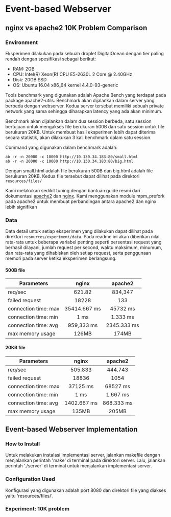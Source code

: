 # Event-based Webserver
## nginx vs apache2 10K Problem Comparison
### Environment
Eksperimen dilakukan pada sebuah droplet DigitalOcean dengan tier paling rendah dengan spesifikasi sebagai berikut:
-   RAM: 2GB
-   CPU: Intel(R) Xeon(R) CPU E5-2630L 2 Core @ 2.40GHz
-   Disk: 20GB SSD
-   OS: Ubuntu 16.04 x86_64 kernel 4.4.0-93-generic

Tools benchmark yang digunakan adalah Apache Bench yang terdapat pada package apache2-utils. Benchmark akan dijalankan dalam server yang berbeda dengan webserver. Kedua server tersebut memiliki sebuah private network yang sama sehingga diharapkan latency yang ada akan minimum.

Benchmark akan dijalankan dalam dua session berbeda, satu session bertujuan untuk mengakses file berukuran 500B dan satu session untuk file berukuran 20KB. Untuk membuat hasil eksperimen lebih dapat diterima secara statistik, akan dilakukan 3 kali benchmark dalam satu session.

Command yang digunakan dalam benchmark adalah:
```
ab -r -n 20000 -c 10000 http://10.130.34.183:80/small.html
ab -r -n 20000 -c 10000 http://10.130.34.183:80/big.html
```
Dengan small.html adalah file berukuran 500B dan big.html adalah file berukuran 20KB. Kedua file tersebut dapat dilihat pada direktori `resources/files/`

Kami melakukan sedikit tuning dengan bantuan guide resmi dari dokumentasi [apache2](https://httpd.apache.org/docs/current/misc/perf-tuning.html) dan [nginx](https://www.nginx.com/blog/tuning-nginx/). Kami menggunakan module mpm_prefork pada apache2 untuk membuat perbandingan antara apache2 dan nginx lebih signifikan

### Data
Data detail untuk setiap eksperimen yang dilakukan dapat dilihat pada direktori `resources/experiment/data`. Pada readme ini akan diberikan nilai rata-rata untuk beberapa variabel penting seperti persentasi request yang berhasil dilayani, jumlah request per second, waktu maksimum, minumum, dan rata-rata yang dihabiskan oleh setiap request, serta penggunaan memori pada server ketika eksperimen berlangsung.
#### 500B file
Parameters            | nginx         | apache2
--------------------- |:-------------:| :-------:
req/sec               | 621.82              | 834,347
failed request        | 18228              | 133
connection time: max  | 35414.667 ms              | 45732 ms
connection time: min  | 1 ms              | 1.333 ms
connection time: avg  | 959,333 ms              | 2345.333 ms
max memory usage      | 126MB              | 174MB

#### 20KB file
Parameters            | nginx         | apache2
--------------------- |:-------------:| :-------:
req/sec               | 505.833              | 444.743
failed request        | 18836              | 1054
connection time: max  | 37125 ms              | 68527 ms
connection time: min  | 1 ms              | 1.667 ms
connection time: avg  | 1402.667 ms              | 868.333 ms
max memory usage      | 135MB               | 205MB

## Event-based Webserver Implementation
### How to Install
Untuk melakukan instalasi implementasi server, jalankan makefile dengan menjalankan perintah 'make' di terminal pada direktori server. Lalu, jalankan perintah './server' di terminal untuk menjalankan implementasi server.
### Configuration Used
Konfigurasi yang digunakan adalah port 8080 dan direktori file yang diakses yaitu 'resources/files/'.
### Experiment: 10K problem
